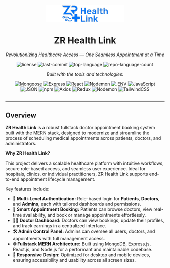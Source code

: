 <div id="top">

<!-- HEADER STYLE: CLASSIC -->
<div align="center">
<img src="Frontend/src/assets/ZR Real.png" alt="ZR Health Link Logo" width="250" />

# ZR Health Link

<em>Revolutionizing Healthcare Access — One Seamless Appointment at a Time</em>
<!-- BADGES: Static custom version -->
<img src="https://img.shields.io/badge/License-MIT-0080ff?style=flat&logo=opensourceinitiative&logoColor=white" alt="license">
<img src="https://img.shields.io/badge/Last_Commit-June_2025-0080ff?style=flat&logo=git&logoColor=white" alt="last-commit">
<img src="https://img.shields.io/badge/Top_Language-JavaScript-0080ff?style=flat&logo=javascript&logoColor=white" alt="top-language">
<img src="https://img.shields.io/badge/Languages_Used-4-0080ff?style=flat&logo=code&logoColor=white" alt="repo-language-count">

<em>Built with the tools and technologies:</em>

<img src="https://img.shields.io/badge/Mongoose-F04D35.svg?style=flat&logo=Mongoose&logoColor=white" alt="Mongoose">
<img src="https://img.shields.io/badge/Express-000000.svg?style=flat&logo=Express&logoColor=white" alt="Express">
<img src="https://img.shields.io/badge/React-61DAFB.svg?style=flat&logo=React&logoColor=black" alt="React">
<img src="https://img.shields.io/badge/Nodemon-76D04B.svg?style=flat&logo=Nodemon&logoColor=white" alt="Nodemon">
<img src="https://img.shields.io/badge/.ENV-ECD53F.svg?style=flat&logo=dotenv&logoColor=black" alt=".ENV">
<img src="https://img.shields.io/badge/JavaScript-F7DF1E.svg?style=flat&logo=JavaScript&logoColor=black" alt="JavaScript">
<br>
<img src="https://img.shields.io/badge/JSON-000000.svg?style=flat&logo=JSON&logoColor=white" alt="JSON">
<img src="https://img.shields.io/badge/npm-CB3837.svg?style=flat&logo=npm&logoColor=white" alt="npm">
<img src="https://img.shields.io/badge/Axios-5A29E4.svg?style=flat&logo=Axios&logoColor=white" alt="Axios">
<img src="https://img.shields.io/badge/Redux-764ABC.svg?style=flat&logo=Redux&logoColor=white" alt="Redux">
<img src="https://img.shields.io/badge/Nodemon-76D04B.svg?style=flat&logo=Nodemon&logoColor=white" alt="Nodemon">
<img src="https://img.shields.io/badge/TailwindCSS-38BDF8?style=flat&logo=tailwindcss&logoColor=white" alt="TailwindCSS">

</div>
<br>

---

## Overview

**ZR Health Link** is a robust fullstack doctor appointment booking system built with the MERN stack, designed to modernize and streamline the process of scheduling medical appointments across patients, doctors, and administrators.

**Why ZR Health Link?**

This project delivers a scalable healthcare platform with intuitive workflows, secure role-based access, and seamless user experience. Ideal for hospitals, clinics, or individual practitioners, ZR Health Link supports end-to-end appointment lifecycle management.

Key features include:

- **🔐 Multi-Level Authentication:** Role-based login for **Patients**, **Doctors**, and **Admins**, each with tailored dashboards and permissions.
- **📅 Smart Appointment Booking:** Patients can browse doctors, view real-time availability, and book or manage appointments effortlessly.
- **🧑‍⚕️ Doctor Dashboard:** Doctors can view bookings, update their profiles, and track earnings in a centralized interface.
- **🛠️ Admin Control Panel:** Admins can oversee all users, doctors, and appointments with full management access.
- **🌐 Fullstack MERN Architecture:** Built using MongoDB, Express.js, React.js, and Node.js for a performant and maintainable codebase.
- **📱 Responsive Design:** Optimized for desktop and mobile devices, ensuring accessibility and usability across all screen sizes.

